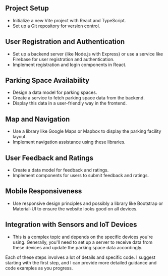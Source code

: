 
## Project Setup

- Initialize a new Vite project with React and TypeScript.
- Set up a Git repository for version control.

## User Registration and Authentication

- Set up a backend server (like Node.js with Express) or use a service like Firebase for user registration and authentication.
- Implement registration and login components in React.

## Parking Space Availability

- Design a data model for parking spaces.
- Create a service to fetch parking space data from the backend.
- Display this data in a user-friendly way in the frontend.

## Map and Navigation

- Use a library like Google Maps or Mapbox to display the parking facility layout.
- Implement navigation assistance using these libraries.

## User Feedback and Ratings

- Create a data model for feedback and ratings.
- Implement components for users to submit feedback and ratings.


## Mobile Responsiveness

- Use responsive design principles and possibly a library like Bootstrap or Material-UI to ensure the website looks good on all devices.

## Integration with Sensors and IoT Devices

- This is a complex topic and depends on the specific devices you're using. Generally, you'll need to set up a server to receive data from these devices and update the parking space data accordingly.

Each of these steps involves a lot of details and specific code. I suggest starting with the first step, and I can provide more detailed guidance and code examples as you progress.